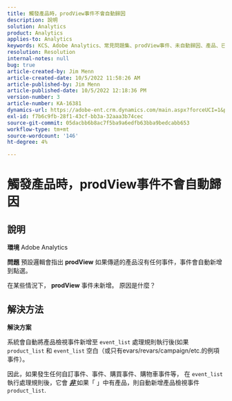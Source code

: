 ```yaml
---
title: 觸發產品時，prodView事件不會自動歸因
description: 說明
solution: Analytics
product: Analytics
applies-to: Analytics
keywords: KCS、Adobe Analytics、常見問題集、prodView事件、未自動歸因、產品、已引發
resolution: Resolution
internal-notes: null
bug: true
article-created-by: Jim Menn
article-created-date: 10/5/2022 11:58:26 AM
article-published-by: Jim Menn
article-published-date: 10/5/2022 12:18:36 PM
version-number: 3
article-number: KA-16381
dynamics-url: https://adobe-ent.crm.dynamics.com/main.aspx?forceUCI=1&pagetype=entityrecord&etn=knowledgearticle&id=43d0a503-a544-ed11-bba1-000d3a3064b8
exl-id: f7b6c9fb-28f1-43cf-bb3a-32aaa3b74cec
source-git-commit: 05dacbb6b8ac7f5ba9a6edfb63bba9bedcabb653
workflow-type: tm+mt
source-wordcount: '146'
ht-degree: 4%

---
```


# 觸發產品時，prodView事件不會自動歸因

## 說明


<b>環境</b>
Adobe Analytics

<b>問題</b>
預設邏輯會指出 <b>prodView</b> 如果傳遞的產品沒有任何事件，事件會自動新增到點選。

在某些情況下， <b>prodView</b> 事件未新增。 原因是什麼？


## 解決方法


<b>解決方案</b>

系統會自動將產品檢視事件新增至 `event_list` 處理規則執行後(如果 `product_list` 和 `event_list` 空白（或只有evars/revars/campaign/etc.的例項事件）。

因此，如果發生任何自訂事件、事件、購買事件、購物車事件等， 在 `event_list` 執行處理規則後，它會 <u><em><b>非 </b></em></u>如果「 」中有產品，則自動新增產品檢視事件 `product_list`.
